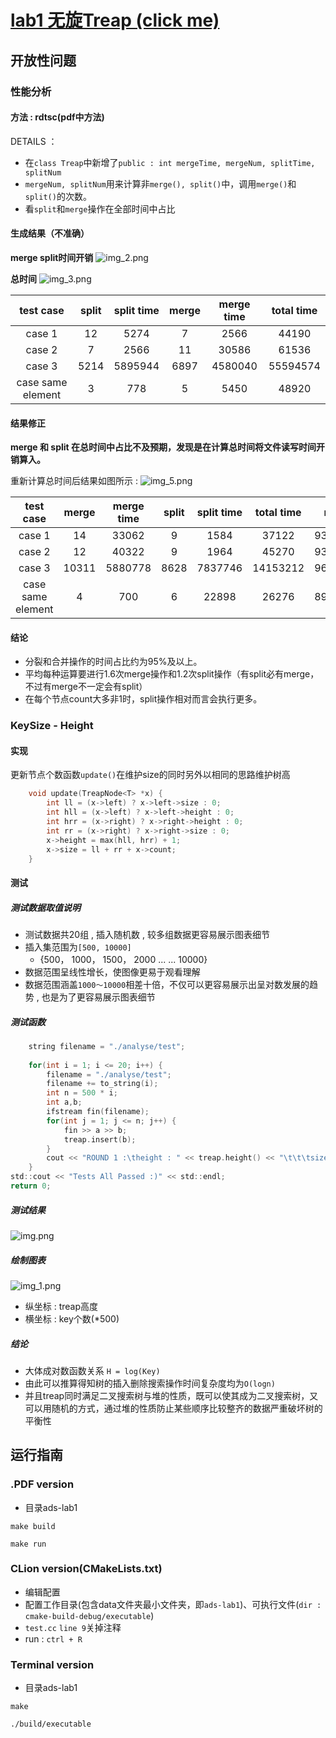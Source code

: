 # [lab1 无旋Treap (click me)](https://github.com/dancingDora/fhq_treap)
## 开放性问题
### 性能分析
#### 方法 : rdtsc(pdf中方法)
DETAILS ： 
* 在`class Treap`中新增了`public : int mergeTime, mergeNum, splitTime, splitNum`
* `mergeNum, splitNum`用来计算非`merge(), split()`中，调用`merge()`和`split()`的次数。
* 看`split`和`merge`操作在全部时间中占比
#### 生成结果（不准确）

**merge split时间开销**
![img_2.png](img_2.png)

**总时间**
![img_3.png](img_3.png)

|     test case     | split | split time | merge | merge time | total time |
|:-----------------:|:-----:|:----------:|:-----:|:----------:|:----------:|
|      case 1       |  12   |    5274    |   7   |    2566    |   44190    |
|      case 2       |   7   |    2566    |  11   |   30586    |   61536    |
|      case 3       | 5214  |  5895944   | 6897  |  4580040   |  55594574  |
| case same element |   3   |    778     |   5   |    5450    |   48920    |
#### 结果修正 
**merge 和 split 在总时间中占比不及预期，发现是在计算总时间将文件读写时间开销算入。**

重新计算总时间后结果如图所示 : 
![img_5.png](img_5.png)

|     test case     | merge | merge time | split | split time | total time |  rate  |
|:-----------------:|:-----:|:----------:|:-----:|:----------:|:----------:|:------:|
|      case 1       |  14   |   33062    |   9   |    1584    |   37122    | 93.33% |
|      case 2       |  12   |   40322    |   9   |    1964    |   45270    | 93.41% |
|      case 3       | 10311 |  5880778   | 8628  |  7837746   |  14153212  | 96.93% |
| case same element |   4   |    700     |   6   |   22898    |   26276    | 89.81% |
#### 结论
* 分裂和合并操作的时间占比约为95%及以上。
* 平均每种运算要进行1.6次merge操作和1.2次split操作（有split必有merge，不过有merge不一定会有split）
* 在每个节点count大多非1时，split操作相对而言会执行更多。
### KeySize - Height
#### 实现
更新节点个数函数`update()`在维护size的同时另外以相同的思路维护树高
```c
    void update(TreapNode<T> *x) {
        int ll = (x->left) ? x->left->size : 0;
        int hll = (x->left) ? x->left->height : 0;
        int hrr = (x->right) ? x->right->height : 0;
        int rr = (x->right) ? x->right->size : 0;
        x->height = max(hll, hrr) + 1;
        x->size = ll + rr + x->count;
    }
```
#### 测试
##### 测试数据取值说明
* 测试数据共20组 , 插入随机数 , 较多组数据更容易展示图表细节
* 插入集范围为`[500, 10000]`
  * {500， 1000， 1500， 2000 ... ... 10000}
* 数据范围呈线性增长，使图像更易于观看理解 
* 数据范围涵盖`1000～10000`相差十倍，不仅可以更容易展示出呈对数发展的趋势 , 也是为了更容易展示图表细节
##### 测试函数
```c
    string filename = "./analyse/test";
    
    for(int i = 1; i <= 20; i++) {
        filename = "./analyse/test";
        filename += to_string(i);
        int n = 500 * i;
        int a,b;
        ifstream fin(filename);
        for(int j = 1; j <= n; j++) {
            fin >> a >> b;
            treap.insert(b);
        }
        cout << "ROUND 1 :\theight : " << treap.height() << "\t\t\tsize : " << n << '\n';
    }
std::cout << "Tests All Passed :)" << std::endl;
return 0;
```
##### 测试结果

![img.png](img.png)

##### 绘制图表

![img_1.png](img_1.png)
* 纵坐标 : treap高度
* 横坐标 : key个数(*500)
##### 结论

* 大体成对数函数关系 `H = log(Key)`
* 由此可以推算得知树的插入删除搜索操作时间复杂度均为`O(logn)`
* 并且treap同时满足二叉搜索树与堆的性质，既可以使其成为二叉搜索树，又可以用随机的方式，通过堆的性质防止某些顺序比较整齐的数据严重破坏树的平衡性

## 运行指南
### .PDF version
* 目录ads-lab1
```
make build

make run
```
### CLion version(CMakeLists.txt)
* 编辑配置
* 配置工作目录(包含data文件夹最小文件夹，即`ads-lab1`)、可执行文件(`dir : cmake-build-debug/executable`)
* `test.cc` `line 9`关掉注释
* run : `ctrl + R`
### Terminal version
* 目录ads-lab1
```
make

./build/executable
```